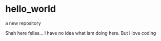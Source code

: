 # hello_world
a new repository

Shah here fellas... I have no idea what iam doing here. But i love  coding
